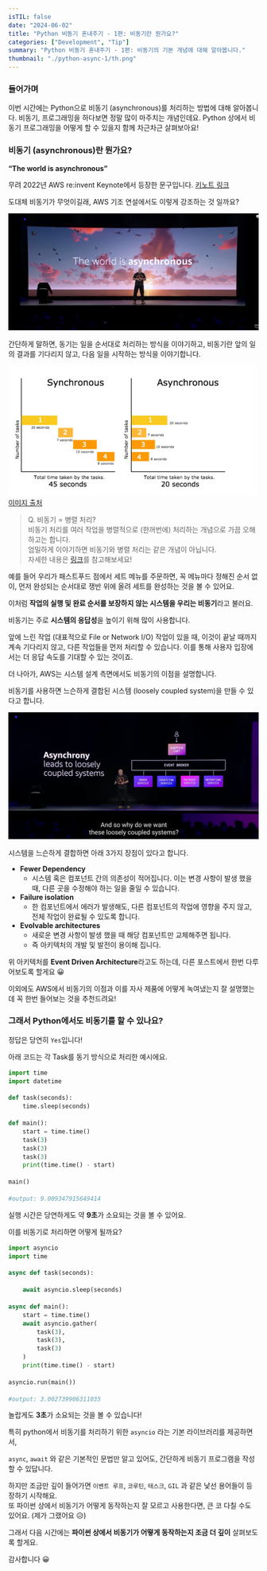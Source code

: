 ```yaml
---
isTIL: false
date: "2024-06-02"
title: "Python 비동기 혼내주기 - 1편: 비동기란 뭔가요?"
categories: ["Development", "Tip"]
summary: "Python 비동기 혼내주기 - 1편: 비동기의 기본 개념에 대해 알아봅니다."
thumbnail: "./python-async-1/th.png"
---
```


### 들어가며
이번 시간에는 Python으로 비동기 (asynchronous)를 처리하는 방법에 대해 알아봅니다.
비동기, 프로그래밍을 하다보면 정말 많이 마주치는 개념인데요.
Python 상에서 비동기 프로그래밍을 어떻게 할 수 있을지 함께 차근차근 살펴보아요!

### 비동기 (asynchronous)란 뭔가요?

**“The world is asynchronous”**  

무려 2022년 AWS re:invent Keynote에서 등장한 문구입니다. [키노트 링크](https://youtu.be/RfvL_423a-I?feature=shared&t=666)  

도대체 비동기가 무엇이길래, AWS 기조 연설에서도 이렇게 강조하는 것 일까요?

![1](./python-async-1/1.png "2022 AWS re:invent Keynote 중")


간단하게 말하면, 동기는 일을 순서대로 처리하는 방식을 이야기하고,
비동기란 앞의 일의 결과를 기다리지 않고, 다음 일을 시작하는 방식을 이야기합니다.

![2](./python-async-1/2.png "Synchronous VS Asynchronous")
[이미지 출처](https://medium.com/@vivianyim/synchronous-vs-asynchronous-javascript-de4918e8ad62)  

> Q. 비동기 = 병렬 처리?  
> 비동기 처리를 여러 작업을 병렬적으로 (한꺼번에) 처리하는 개념으로 가끔 오해하고는 합니다.  
> 엄밀하게 이야기하면 비동기와 병렬 처리는 같은 개념이 아닙니다.  
> 자세한 내용은 [링크](https://stackoverflow.com/questions/6133574/how-to-articulate-the-difference-between-asynchronous-and-parallel-programming)를 참고해보세요!
>
> 

예를 들어 우리가 패스트푸드 점에서 세트 메뉴를 주문하면, 꼭 메뉴마다 정해진 순서 없이, 먼저 완성되는 순서대로 쟁반 위에 올려 세트를 완성하는 것을 볼 수 있어요.

이처럼 **작업의 실행 및 완료 순서를 보장하지 않는 시스템을 우리는 비동기**라고 불러요.

비동기는 주로 **시스템의 응답성**을 높이기 위해 많이 사용합니다.

앞에 느린 작업 (대표적으로 File or Network I/O) 작업이 있을 때, 이것이 끝날 때까지 계속 기다리지 않고, 다른 작업들을 먼저 처리할 수 있습니다. 이를 통해 사용자 입장에서는 더 응답 속도를 기대할 수 있는 것이죠.  

더 나아가, AWS는 시스템 설계 측면에서도 비동기의 이점을 설명합니다.

비동기를 사용하면 느슨하게 결합된 시스템 (loosely coupled system)을 만들 수 있다고 합니다.

![3](./python-async-1/3.png "2022 AWS re:invent Keynote 중")


시스템을 느슨하게 결합하면 아래 3가지 장점이 있다고 합니다.

- **Fewer Dependency**
    - 시스템 혹은 컴포넌트 간의 의존성이 적어집니다.
    이는  변경 사항이 발생 했을 때, 다른 곳을 수정해야 하는 일을 줄일 수 있습니다.
- **Failure isolation**
    - 한 컴포넌트에서 에러가 발생해도, 다른 컴포넌트의 작업에 영향을 주지 않고, 전체 작업이 완료될 수 있도록 합니다.
- **Evolvable architectures**
    - 새로운 변경 사항이 발생 했을 때 해당 컴포넌트만 교체해주면 됩니다.
    - 즉 아키텍처의 개발 및 발전이 용이해 집니다.

위 아키텍처를 **Event Driven Architecture**라고도 하는데, 다른 포스트에서 한번 다루어보도록 할게요 😀 

 이외에도 AWS에서 비동기의 이점과 이를 자사 제품에 어떻게 녹여냈는지 잘 설명했는데 꼭 한번 들어보는 것을 추천드려요!



### 그래서 Python에서도 비동기를 할 수 있나요?

정답은 당연히 `Yes`입니다!

아래 코드는 각 Task를 동기 방식으로 처리한 예시에요.

```python
import time
import datetime

def task(seconds):
    time.sleep(seconds)

def main():
    start = time.time()
    task(3)
    task(3)
    task(3)
    print(time.time() - start)
    
main()

#output: 9.009347915649414
```

실행 시간은 당연하게도 약 **9초**가 소요되는 것을 볼 수 있어요.

이를 비동기로 처리하면 어떻게 될까요?

```python
import asyncio
import time

async def task(seconds):

    await asyncio.sleep(seconds)

async def main():
    start = time.time()
    await asyncio.gather(
        task(3),
        task(3),
        task(3)
    )
    print(time.time() - start)

asyncio.run(main())

#output: 3.002739906311035
```

놀랍게도 **3초**가 소요되는 것을 볼 수 있습니다!

특히 python에서 비동기를 처리하기 위한 `asyncio` 라는 기본 라이브러리를 제공하면서, 

`async`, `await` 와 같은 기본적인 문법만 알고 있어도, 간단하게 비동기 프로그램을 작성할 수 있답니다.

하지만 조금만 깊이 들어가면 `이벤트 루프`, `코루틴`, `태스크`, `GIL` 과 같은 낯선 용어들이 등장하기 시작해요.  
또 파이썬 상에서 비동기가 어떻게 동작하는지 잘 모르고 사용한다면, 큰 코 다칠 수도 있어요. (제가 그랬어요 😥)

그래서 다음 시간에는 **파이썬 상에서 비동기가 어떻게 동작하는지 조금 더 깊이** 살펴보도록 할게요.

감사합니다 😀